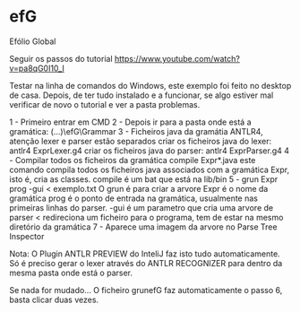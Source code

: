 # efG
Efólio Global

Seguir os passos do tutorial https://www.youtube.com/watch?v=pa8qG0I10_I

Testar na linha de comandos do Windows, este exemplo foi feito no desktop de casa.
Depois, de ter tudo instalado e a funcionar, se algo estiver mal verificar de novo o tutorial e ver a pasta problemas.

1 - Primeiro entrar em CMD
2 - Depois ir para a pasta onde está a gramática: (...)\efG\Grammar
3 - Ficheiros java da gramátia ANTLR4, atenção lexer e parser estão separados
criar os ficheiros java do lexer: antlr4 ExprLexer.g4 
criar os ficheiros java do parser: antlr4 ExprParser.g4
4 -  Compilar todos os ficheiros da gramática
compile Expr*.java
este comando compila todos os ficheiros java associados com a gramática Expr, isto é, cria as classes.
compile é um bat que está na lib/bin
5 - 
grun Expr prog -gui < exemplo.txt
O grun é para criar a arvore
Expr é o nome da gramática
prog é o ponto de entrada na gramática, usualmente nas primeiras linhas do parser.
-gui é um parametro que cria uma arvore de parser
< redireciona um ficheiro para o programa, tem de estar na mesmo diretório da gramática
7 -
Aparece uma imagem da arvore no Parse Tree Inspector

Nota: O Plugin ANTLR PREVIEW do InteliJ faz isto tudo automaticamente.
Só é preciso gerar o lexer através do ANTLR RECOGNIZER para dentro da mesma pasta onde está o parser.

Se nada for mudado... O ficheiro grunefG faz automaticamente o passo 6, basta clicar duas vezes.

